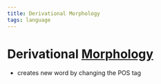 ```yaml
---
title: Derivational Morphology
tags: language
---
```


# Derivational [Morphology](Morphology.md)
- creates new word by changing the POS tag




























































































